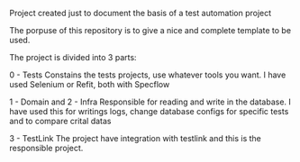 Project created just to document the basis of a test automation project

The porpuse of this repository is to give a nice and complete template to be used.

The project is divided into 3 parts:

0 - Tests
Constains the tests projects, use whatever tools you want. I have used Selenium or Refit, both with Specflow


1 - Domain and 2 - Infra 
Responsible for reading and write in the database.
I have used this for writings logs, change database configs for specific tests and to compare crital datas


3 - TestLink
The project have integration with testlink and this is the responsible project.
